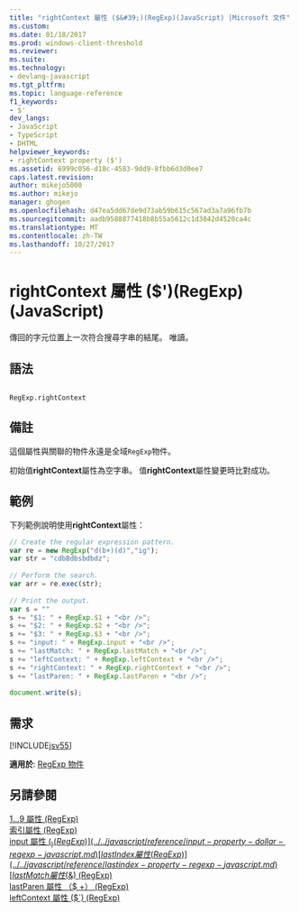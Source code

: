 ```yaml
---
title: "rightContext 屬性 ($&#39;)(RegExp)(JavaScript) |Microsoft 文件"
ms.custom: 
ms.date: 01/18/2017
ms.prod: windows-client-threshold
ms.reviewer: 
ms.suite: 
ms.technology:
- devlang-javascript
ms.tgt_pltfrm: 
ms.topic: language-reference
f1_keywords:
- $'
dev_langs:
- JavaScript
- TypeScript
- DHTML
helpviewer_keywords:
- rightContext property ($')
ms.assetid: 6999c056-d18c-4583-9dd9-8fbb6d3d0ee7
caps.latest.revision: 
author: mikejo5000
ms.author: mikejo
manager: ghogen
ms.openlocfilehash: d47ea5dd67de9d73ab59b615c567ad3a7a96fb7b
ms.sourcegitcommit: aadb9588877418b8b55a5612c1d3842d4520ca4c
ms.translationtype: MT
ms.contentlocale: zh-TW
ms.lasthandoff: 10/27/2017
---
```

# <a name="rightcontext-property-39-regexp-javascript"></a>rightContext 屬性 ($&#39;)(RegExp)(JavaScript)
傳回的字元位置上一次符合搜尋字串的結尾。 唯讀。  
  
## <a name="syntax"></a>語法  
  
```  
  
RegExp.rightContext  
```  
  
## <a name="remarks"></a>備註  
 這個屬性與關聯的物件永遠是全域`RegExp`物件。  
  
 初始值**rightContext**屬性為空字串。 值**rightContext**屬性變更時比對成功。  
  
## <a name="example"></a>範例  
 下列範例說明使用**rightContext**屬性：  
  
```JavaScript  
// Create the regular expression pattern.  
var re = new RegExp("d(b+)(d)","ig");  
var str = "cdbBdbsbdbdz";  
  
// Perform the search.  
var arr = re.exec(str);  
  
// Print the output.  
var s = ""   
s += "$1: " + RegExp.$1 + "<br />";  
s += "$2: " + RegExp.$2 + "<br />";  
s += "$3: " + RegExp.$3 + "<br />";  
s += "input: " + RegExp.input + "<br />";  
s += "lastMatch: " + RegExp.lastMatch + "<br />";  
s += "leftContext: " + RegExp.leftContext + "<br />";  
s += "rightContext: " + RegExp.rightContext + "<br />";   
s += "lastParen: " + RegExp.lastParen + "<br />";  
  
document.write(s);  
```  
  
## <a name="requirements"></a>需求  
 [!INCLUDE[jsv55](../../javascript/reference/includes/jsv55-md.md)]  
  
 **適用於**: [RegExp 物件](../../javascript/reference/regexp-object-javascript.md)  
  
## <a name="see-also"></a>另請參閱  
 [$1...$9 屬性 (RegExp)](../../javascript/reference/dollar-1-dot-dot-dot-dollar-9-properties-regexp-javascript.md)   
 [索引屬性 (RegExp)](../../javascript/reference/index-property-regexp-javascript.md)   
 [input 屬性 ($_) (RegExp)](../../javascript/reference/input-property-dollar-regexp-javascript.md)   
 [lastIndex 屬性 (RegExp)](../../javascript/reference/lastindex-property-regexp-javascript.md)   
 [lastMatch 屬性 ($&) (RegExp)](../../javascript/reference/lastmatch-property-dollar-regexp-javascript.md)   
 [lastParen 屬性 （$ +） (RegExp)](../../javascript/reference/lastparen-property-dollar-regexp-javascript.md)   
 [leftContext 屬性 ($`) (RegExp)](../../javascript/reference/leftcontext-property-dollar-grave-regexp-javascript.md)